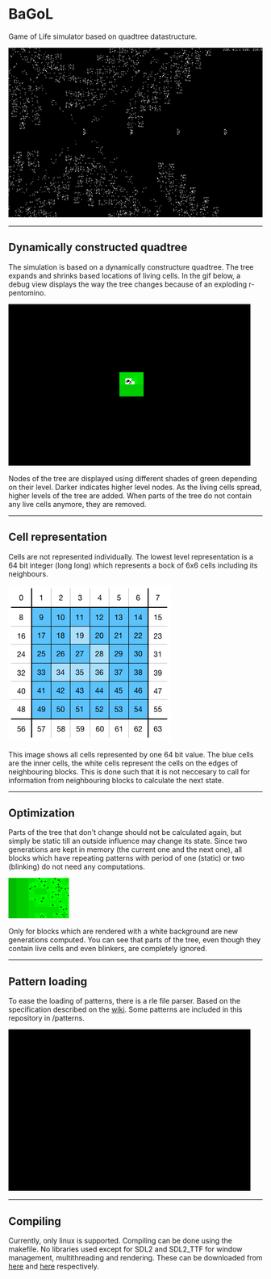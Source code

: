 # BaGoL
Game of Life simulator based on quadtree datastructure. 

![](readme/gun.gif)

---

## Dynamically constructed quadtree

The simulation is based on a dynamically constructure quadtree. The tree expands
 and shrinks based locations of living cells. In the gif below, a debug view 
displays the way the tree changes because of an exploding r-pentomino. 

![](readme/r-pentomino.gif)

Nodes of the tree are displayed using different shades of
 green depending on their level. Darker indicates higher level nodes. As the 
living cells spread, higher levels of the tree are added. When parts of the tree
 do not contain any live cells anymore, they are removed.

---

## Cell representation
Cells are not represented individually. The lowest level representation is a 64 
bit integer (long long) which represents a bock of 6x6 cells including its 
neighbours.

![](readme/representation.png)

This image shows all cells represented by one 64 bit value. The blue cells are 
the inner cells, the white cells represent the cells on the edges of 
neighbouring blocks. This is done such that it is not neccesary to call for 
information from neighbouring blocks to calculate the next state.

---

## Optimization

Parts of the tree that don't change should not be calculated again, but simply 
be static till an outside influence may change its state. Since two generations 
are kept in memory (the current one and the next one), all blocks which have 
repeating patterns with period of one (static) or two (blinking) do not need any
 computations.

![](readme/checkbit.gif)

Only for blocks which are rendered with a white background are new generations 
computed. You can see that parts of the tree, even though they contain live 
cells and even blinkers, are completely ignored.

---

## Pattern loading

To ease the loading of patterns, there is a rle file parser. Based on the 
specification described on the 
[wiki](http://www.conwaylife.com/wiki/Run_Length_Encoded). Some patterns are 
included in this repository in /patterns.

![](readme/moving-sawtooth.gif)

---

## Compiling

Currently, only linux is supported. Compiling can be done using the makefile. No 
libraries used except for SDL2 and SDL2_TTF for window management, 
multithreading and rendering. These can be downloaded from 
[here](https://www.libsdl.org/download-2.0.php) and
[here](https://www.libsdl.org/projects/SDL_ttf/) respectively.

